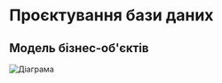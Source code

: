 # Проєктування бази даних

## Модель бізнес-об'єктів


![Діаграма](//www.plantuml.com/plantuml/png/ZPTlJzi-4CUV-rLOHVhz92IGWQq3YI7Q4BHAWw4sIDiZv3McYqYJAdOrLTFU-toaXlfRn_tp0ETxdtDzvpl7N6iZ6xESbwnKpuQRcZV5x9VXUT6egIdgYkcNebh8HixvGavVv4nDpAfKdCoocfMAiV_vP_lXZrercl_7ntMfzAl4rXwyHpP-9olxC5ULwV4_Z7CxACoAlzekBzFxR9JzkBhY1nT2Y5FX0yT5RfdxnxjXEYOc-N2IdWs0UIuQRPugELUMpTBlMITPoZr1DPT5kGjQIAr_rqqUuIWfNf2tzYE43s2GnFJxmC2gWqokzBGf5hH_4VH1DVD2QmjvA-iB-eOmNDz0q3T8mYgHfBH1IlmGWcjZVz-ABQahOt4eipkL5xArGP6zMfoJLsossYukmk1MqIL294a7QvNIXRmJ3cvGtELddQ_sPQVjtoUpMgYzVHebZSgV9ENdPf2bkpmczRAPmWu6i44bovKkz5ZfPMbsufcSXNUy_JayMDQgjzUj1jtM_oW4885-6zvyEaCAQxc3MZRbJgWpE9SaYCx9NdYT2UK7vy8xL035S8Udtdc0TB0WuZxO174Sss0l9sY46Bse6mDL86o2kb1C3qqReOFfYVjWUk8uHeeqv0LgApndTtjP0rOVILxb-SxyG9mdDlcUVQl6ajlJsxw7G3yvn2s53x9iF1e-Pkc4JlAglOPeCZ5t4pWwEkGqPl3Q1qCf0xfxgOFctk7lCiDN0LasDHOu_wECL-znahO-Wk0X7qMzMjq2cRjva8N6hK1f0mbMtrgOVpqW_LrXU2C0Cti_XydIFZcH741sv-o6ohRFEBBwAa2GZoZiDdOtX-c9qsw34MDRXn9Gf084yKHXY2V2uGeTnjPjJYOxPAwbdU3wU9n-7MIZR_UJBwE7oLlxyjx9yKdFihmdZWzxNYs60CXF2C451XbtusHkqEe4j2HfRJE0Azn7cV-8qso0NW-wISjGuEjQtfPmzZNeaR6CGlAwJVX3ldN_7wJzXsUScX3eXlYUamCe-yxg8LWc_dEyg6XwLC9hQBS8PsjL0jmex7sjgfp-6_y7)